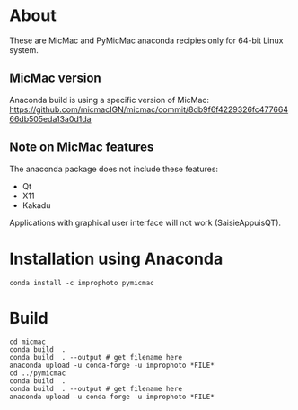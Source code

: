 # About
These are MicMac and PyMicMac anaconda recipies only for 64-bit Linux system.

## MicMac version
Anaconda build is using a specific version of MicMac:
https://github.com/micmacIGN/micmac/commit/8db9f6f4229326fc47766466db505eda13a0d1da

## Note on MicMac features
The anaconda package does not include these features:
 - Qt
 - X11
 - Kakadu

Applications with graphical user interface will not work (SaisieAppuisQT).

# Installation using Anaconda
```{r, engine='bash', count_lines}
conda install -c improphoto pymicmac 
```

# Build
```{r, engine='bash', count_lines}
cd micmac
conda build  .
conda build  . --output # get filename here
anaconda upload -u conda-forge -u improphoto *FILE*
cd ../pymicmac
conda build  .
conda build  . --output # get filename here
anaconda upload -u conda-forge -u improphoto *FILE*
```

